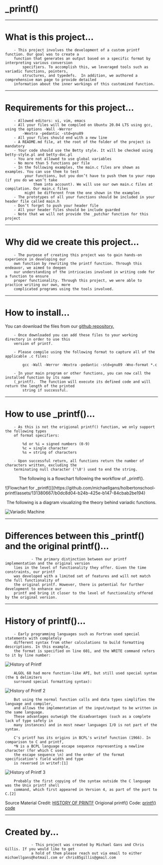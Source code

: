 # _printf()
*************************
# What is this project...

		- This project involves the development of a custom printf function. Our goal was to create a 
  		function that generates an output based on a specific format by interpreting various conversion 
    		specifiers. To accomplish this, we leveraged tools such as variadic functions, pointers, 
      		structures, and typedefs.  In addition, we authored a comprehensive man page to provide detailed 
		information about the inner workings of this customized function. 


********************************
# Requirements for this project...

		- Allowed editors: vi, vim, emacs
		- All your files will be compiled on Ubuntu 20.04 LTS using gcc, using the options -Wall -Werror
  			-Wextra -pedantic -std=gnu89
		- All your files should end with a new line
		- A README.md file, at the root of the folder of the project is mandatory
		- Your code should use the Betty style. It will be checked using betty-style.pl and betty-doc.pl
		- You are not allowed to use global variables
		- No more than 5 functions per file
		- In the following examples, the main.c files are shown as examples. You can use them to test 
  			 your functions, but you don’t have to push them to your repo (if you do we won’t take 
      			 them into account). We will use our own main.c files at compilation. Our main.c files 
	  		 might be different from the one shown in the examples
		- The prototypes of all your functions should be included in your header file called main.h
		- Don’t forget to push your header file
		- All your header files should be include guarded
		- Note that we will not provide the _putchar function for this project 


***********************************
# Why did we create this project...

		- The purpose of creating this project was to gain hands-on experience in developing our
		own function by rewriting the printf function. Through this endeavor, we aimed to deepen
		our understanding of the intricacies involved in writing code for a function to ensure
		proper functionality. Through this project, we were able to practice writing our own, more
  		complicated programs using the tools involved.


*******************
# How to install...

You can download the files from our [github repository.](https://github.com/michaellgans/holbertonschool-printf)

		- Once downloaded you can add these files to your working directory in order to use this
  		version of printf.

		- Please compile using the following format to capture all of the applicable .c files:

			gcc -Wall -Werror -Wextra -pedantic -std=gnu89 -Wno-format *.c

		- In your main program or other functions, you can now call the installed function by its name 
  		(_printf).  The function will execute its defined code and will return the length of the printed 
    		string if successful.


*******************************
# How to use _printf()...

		- As this is not the origional printf() function, we only support the following types
  		of format specifiers:

			%d or %i = signed numbers (0-9)
			%c = single character
			%s = string of characters

		- Upon successful return, all functions return the number of characters written, excluding the 
  		terminating null character ('\0') used to end the string.
  
<p align="center">The following is a flowchart following the workflow of _printf().</p>
![Flowchart for _printf()](https://github.com/michaellgans/holbertonschool-printf/assets/131380667/b0dc8d04-b24b-425e-b147-84cbab2be194)

<p align="center">The following is a diagram visualizing the theory behind variadic functions.</p>

![Variadic Machine](https://github.com/michaellgans/holbertonschool-printf/assets/131380667/f49eff86-5bfb-4f81-8445-2744bd4ed734)

********************************************
# Differences between this _printf() and the original printf()...

                - The primary distinction between our printf implementation and the original version
		lies in the level of functionality they offer. Given the time constraints, our printf
		was developed with a limited set of features and will not match the full functionality of
		the original printf. However, there is potential for further development to enhance our
		printf and bring it closer to the level of functionality offered by the original version.


**********************
# History of printf()...

		- Early programming languages such as Fortran used special statements with completely
		different syntax from other calculations to build formatting descriptions. In this example,
		the format is specified on line 601, and the WRITE command refers to it by line number:


![History of Printf](https://github.com/michaellgans/holbertonschool-printf/assets/126268722/038bd870-1aab-4c2d-8cb5-cf4c9b32d7db)

		
		ALGOL 68 had more function-like API, but still used special syntax (the $ delimiters 
		surround special formatting syntax):


![History of Printf 2](https://github.com/michaellgans/holbertonschool-printf/assets/126268722/484673a6-8e22-4776-a87f-ba23857e0804)


		But using the normal function calls and data types simplifies the language and compiler,
		and allows the implementation of the input/output to be written in the same language.
		These advantages outweigh the disadvantages (such as a complete lack of type safety in
		many instances) and in most newer languages I/O is not part of the syntax.

		C's printf has its origins in BCPL's writef function (1966). In comparison to C and printf,
		*N is a BCPL language escape sequence representing a newline character (for which C uses
		the escape sequence \n) and the order of the format specification's field width and type
		is reversed in writef:[1]


![History of Printf 3](https://github.com/michaellgans/holbertonschool-printf/assets/126268722/f9b04df8-b9cb-4c5c-a1b1-7a56000e57e7)


		Probably the first copying of the syntax outside the C language was the Unix printf shell 
  		command, which first appeared in Version 4, as part of the port to C.[2]


Source Material Credit: [HISTORY OF PRINTF](https://en.wikipedia.org/wiki/Printf)
Origional printf() Code: [printf() code](http://sourceware.org/git/?p=glibc.git;a=blob;f=stdio-common/printf.c;h=4c8f3a2a0c38ab27a2eed4d2ff3b804980aa8f9f;hb=3321010338384ecdc6633a8b032bb0ed6aa9b19a)


***************
# Created by...

                - This project was created by Michael Gans and Chris Gillis. If you would like to get
                a hold of them please reach out via email to either michaellgans@hotmail.com or chris85gillis@gmail.com
